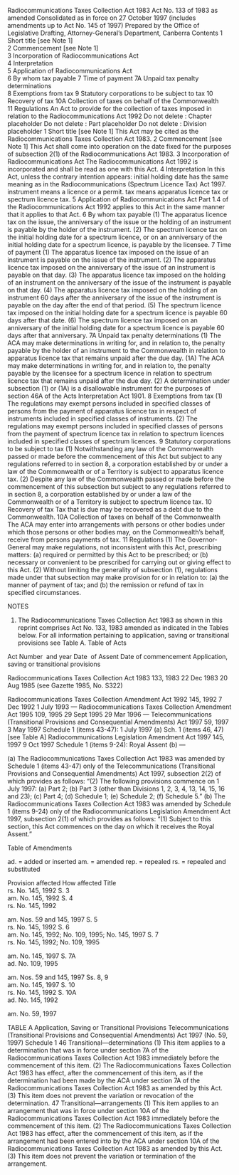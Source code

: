 

Radiocommunications Taxes Collection Act 1983
Act No. 133 of 1983 as amended
Consolidated as in force on 27 October 1997
(includes amendments up to Act No. 145 of 1997)
Prepared by the Office of Legislative Drafting, Attorney-General’s Department, Canberra
Contents
1	Short title [see Note 1]	
2	Commencement [see Note 1]	
3	Incorporation of Radiocommunications Act	
4	Interpretation	
5	Application of Radiocommunications Act	
6	By whom tax payable	
7	Time of payment	
7A	Unpaid tax penalty determinations	
8	Exemptions from tax	
9	Statutory corporations to be subject to tax	
10	Recovery of tax	
10A	Collection of taxes on behalf of the Commonwealth	
11	Regulations	
An Act to provide for the collection of taxes imposed in relation to the Radiocommunications Act 1992
Do not delete : Chapter placeholder
Do not delete : Part placeholder
Do not delete : Division placeholder
1  Short title [see Note 1]
		This Act may be cited as the Radiocommunications Taxes Collection Act 1983.
2  Commencement [see Note 1]
		This Act shall come into operation on the date fixed for the purposes of subsection 2(1) of the Radiocommunications Act 1983.
3  Incorporation of Radiocommunications Act
		The Radiocommunications Act 1992 is incorporated and shall be read as one with this Act.
4  Interpretation
		In this Act, unless the contrary intention appears:
initial holding date has the same meaning as in the Radiocommunications (Spectrum Licence Tax) Act 1997.
instrument means a licence or a permit.
tax means apparatus licence tax or spectrum licence tax.
5  Application of Radiocommunications Act
		Part 1.4 of the Radiocommunications Act 1992 applies to this Act in the same manner that it applies to that Act.
6  By whom tax payable
	(1)	The apparatus licence tax on the issue, the anniversary of the issue or the holding of an instrument is payable by the holder of the instrument.
	(2)	The spectrum licence tax on the initial holding date for a spectrum licence, or on an anniversary of the initial holding date for a spectrum licence, is payable by the licensee.
7  Time of payment
	(1)	The apparatus licence tax imposed on the issue of an instrument is payable on the issue of the instrument.
	(2)	The apparatus licence tax imposed on the anniversary of the issue of an instrument is payable on that day.
	(3)	The apparatus licence tax imposed on the holding of an instrument on the anniversary of the issue of the instrument is payable on that day.
	(4)	The apparatus licence tax imposed on the holding of an instrument 60 days after the anniversary of the issue of the instrument is payable on the day after the end of that period.
	(5)	The spectrum licence tax imposed on the initial holding date for a spectrum licence is payable 60 days after that date.
	(6)	The spectrum licence tax imposed on an anniversary of the initial holding date for a spectrum licence is payable 60 days after that anniversary.
7A  Unpaid tax penalty determinations
	(1)	The ACA may make determinations in writing for, and in relation to, the penalty payable by the holder of an instrument to the Commonwealth in relation to apparatus licence tax that remains unpaid after the due day.
	(1A)	The ACA may make determinations in writing for, and in relation to, the penalty payable by the licensee for a spectrum licence in relation to spectrum licence tax that remains unpaid after the due day.
	(2)	A determination under subsection (1) or (1A) is a disallowable instrument for the purposes of section 46A of the Acts Interpretation Act 1901.
8  Exemptions from tax
	(1)	The regulations may exempt persons included in specified classes of persons from the payment of apparatus licence tax in respect of instruments included in specified classes of instruments.
	(2)	The regulations may exempt persons included in specified classes of persons from the payment of spectrum licence tax in relation to spectrum licences included in specified classes of spectrum licences.
9  Statutory corporations to be subject to tax
	(1)	Notwithstanding any law of the Commonwealth passed or made before the commencement of this Act but subject to any regulations referred to in section 8, a corporation established by or under a law of the Commonwealth or of a Territory is subject to apparatus licence tax.
	(2)	Despite any law of the Commonwealth passed or made before the commencement of this subsection but subject to any regulations referred to in section 8, a corporation established by or under a law of the Commonwealth or of a Territory is subject to spectrum licence tax.
10  Recovery of tax
		Tax that is due may be recovered as a debt due to the Commonwealth.
10A  Collection of taxes on behalf of the Commonwealth
		The ACA may enter into arrangements with persons or other bodies under which those persons or other bodies may, on the Commonwealth’s behalf, receive from persons payments of tax.
11  Regulations
	(1)	The Governor-General may make regulations, not inconsistent with this Act, prescribing matters:
	(a)	required or permitted by this Act to be prescribed; or
	(b)	necessary or convenient to be prescribed for carrying out or giving effect to this Act.
	(2)	Without limiting the generality of subsection (1), regulations made under that subsection may make provision for or in relation to:
	(a)	the manner of payment of tax; and
	(b)	the remission or refund of tax in specified circumstances. 

NOTES
1. 	The Radiocommunications Taxes Collection Act 1983  as shown in this reprint comprises Act No. 133, 1983 amended as indicated in the Tables below.
	For all information pertaining to application, saving or transitional provisions see Table A.
Table of Acts

Act
Number  and year
Date  of Assent
Date of commencement
Application, saving or transitional provisions

Radiocommunications Taxes Collection Act 1983
133, 1983
22 Dec 1983
20 Aug 1985 (see Gazette 1985, No. S322)

Radiocommunications Taxes Collection Amendment Act 1992
145, 1992
7 Dec 1992
1 July 1993
—
Radiocommunications Taxes Collection Amendment Act 1995
109, 1995
29 Sept 1995
29 Mar 1996
—
Telecommunications (Transitional Provisions and Consequential Amendments) Act 1997
59, 1997
3 May 1997
Schedule 1 (items 43-47): 1 July 1997 (a)
Sch. 1 (items 46, 47) [see Table A]
Radiocommunications Legislation Amendment Act 1997
145, 1997
9 Oct 1997
Schedule 1 (items 9-24): Royal Assent (b)
—

(a)	The Radiocommunications Taxes Collection Act 1983 was amended by Schedule 1 (items 43-47) only of the Telecommunications (Transitional Provisions and Consequential Amendments) Act 1997, subsection 2(2) of which provides as follows:
	“(2)	The following provisions commence on 1 July 1997:
	(a)	Part 2;
	(b)	Part 3 (other than Divisions 1, 2, 3, 4, 13, 14, 15, 16 and 23);
	(c)	Part 4;
	(d)	Schedule 1;
	(e)	Schedule 2;
	(f)	Schedule 5.”
(b)	The Radiocommunications Taxes Collection Act 1983 was amended by Schedule 1 (items 9-24) only of the Radiocommunications Legislation Amendment Act 1997, subsection 2(1) of which provides as follows:
	“(1)	Subject to this section, this Act commences on the day on which it receives the Royal Assent.”

Table of Amendments

ad. = added or inserted      am. = amended      rep. = repealed      rs. = repealed and substituted

Provision affected
How affected
Title	
rs. No. 145, 1992
S. 3	
am. No. 145, 1992
S. 4	
rs. No. 145, 1992

am. Nos. 59 and 145, 1997
S. 5	
rs. No. 145, 1992
S. 6	
am. No. 145, 1992; No. 109, 1995; No. 145, 1997
S. 7	
rs. No. 145, 1992; No. 109, 1995

am.  No. 145, 1997
S. 7A 	
ad. No. 109, 1995

am. Nos. 59 and 145, 1997
Ss. 8, 9	
am. No. 145, 1997
S. 10	
rs. No. 145, 1992
S. 10A	
ad. No. 145, 1992

am. No. 59, 1997

TABLE A
Application, Saving or Transitional Provisions
Telecommunications (Transitional Provisions and Consequential Amendments) Act 1997 (No. 59, 1997)
Schedule 1
46  Transitional—determinations
(1)	This item applies to a determination that was in force under section 7A of the Radiocommunications Taxes Collection Act 1983 immediately before the commencement of this item.
(2)	The Radiocommunications Taxes Collection Act 1983 has effect, after the commencement of this item, as if the determination had been made by the ACA under section 7A of the Radiocommunications Taxes Collection Act 1983 as amended by this Act.
(3)	This item does not prevent the variation or revocation of the determination.
47  Transitional—arrangements
(1)	This item applies to an arrangement that was in force under section 10A of the Radiocommunications Taxes Collection Act 1983 immediately before the commencement of this item.
(2)	The Radiocommunications Taxes Collection Act 1983 has effect, after the commencement of this item, as if the arrangement had been entered into by the ACA under section 10A of the Radiocommunications Taxes Collection Act 1983 as amended by this Act.
(3)	This item does not prevent the variation or termination of the arrangement.


